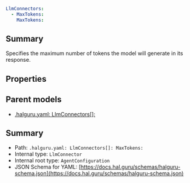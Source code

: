 <!--
title: MaxTokens
version: 1.38.8-beta.19
generated: true
date: 2025-04-15
node: This file is generated by the command-line program: `halguru manual -c -m`
-->


```yaml
LlmConnectors:
  - MaxTokens:
    MaxTokens:
```

## Summary

Specifies the maximum number of tokens the model will generate in its response.

## Properties


## Parent models

* [.halguru.yaml: LlmConnectors[]:]((halguru)-llmconnectors-list.md)
## Summary

* Path: `.halguru.yaml: LlmConnectors[]: MaxTokens:`
* Internal type: `LlmConnector`
* Internal root type: `AgentConfiguration`
* JSON Schema for YAML: [https://docs.hal.guru/schemas/halguru-schema.json](https://docs.hal.guru/schemas/halguru-schema.json)
